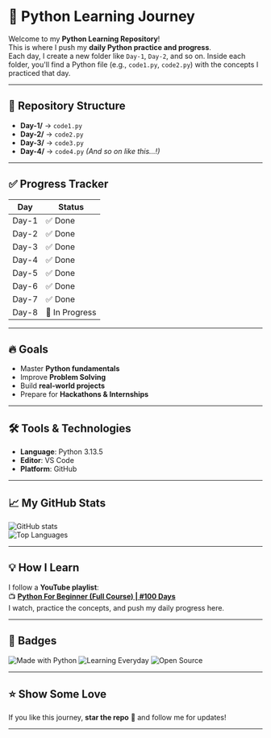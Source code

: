 # 🚀 Python Learning Journey

Welcome to my **Python Learning Repository**!  
This is where I push my **daily Python practice and progress**.  
Each day, I create a new folder like `Day-1`, `Day-2`, and so on. Inside each folder, you'll find a Python file (e.g., `code1.py`, `code2.py`) with the concepts I practiced that day.

---

## 📂 Repository Structure
- **Day-1/** → `code1.py`  
- **Day-2/** → `code2.py`   
- **Day-3/** → `code3.py`  
- **Day-4/** → `code4.py`
*(And so on like this...!)*  

---

## ✅ Progress Tracker
| Day      | Status |
|----------|--------|
| Day-1    | ✅ Done |
| Day-2    | ✅ Done |
| Day-3    | ✅ Done |
| Day-4    | ✅ Done |
| Day-5    | ✅ Done |
| Day-6    | ✅ Done |
| Day-7    | ✅ Done |
| Day-8    | 🔄 In Progress |
---

## 🔥 Goals
- Master **Python fundamentals**
- Improve **Problem Solving**
- Build **real-world projects**
- Prepare for **Hackathons & Internships**

---

## 🛠️ Tools & Technologies
- **Language**: Python 3.13.5
- **Editor**: VS Code  
- **Platform**: GitHub  

---

## 📈 My GitHub Stats
![GitHub stats](https://github-readme-stats.vercel.app/api?username=aaryan498&show_icons=true&theme=radical)  
![Top Languages](https://github-readme-stats.vercel.app/api/top-langs/?username=aaryan498&layout=compact&theme=radical)

---

## 💡 How I Learn
I follow a **YouTube playlist**:  
📺 **[Python For Beginner (Full Course) | #100 Days](https://youtube.com/playlist?list=PLu0W_9lII9agwh1XjRt242xIpHhPT2llg&si=FFwWuwrnsPlWUeNh)**  
I watch, practice the concepts, and push my daily progress here.

---

## 🔖 Badges
![Made with Python](https://img.shields.io/badge/Made%20with-Python-blue?style=for-the-badge&logo=python)
![Learning Everyday](https://img.shields.io/badge/Learning-Everyday-green?style=for-the-badge)
![Open Source](https://img.shields.io/badge/Open%20Source-%E2%9D%A4-red?style=for-the-badge)

---

## ⭐ Show Some Love
If you like this journey, **star the repo** 🌟 and follow me for updates!

---
